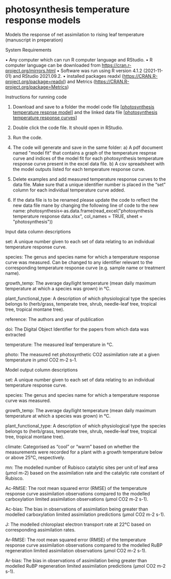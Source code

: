 # photosynthesis temperature response models
Models the response of net assimilation to rising leaf temperature (manuscript in preperation)

System Requirements

•	Any computer which can run R computer language and RStudio.
•	R computer language can be downloaded from https://cran.r-project.org/mirrors.html 
•	Software was run using R version 4.1.2 (2021-11-01) and RStudio 2021.09.2.
•	installed packages readxl (https://CRAN.R-project.org/package=readxl) and Metrics (https://CRAN.R-project.org/package=Metrics)

Instructions for running code

1. Download and save to a folder the model code file [[photosynthesis temperature respnse model](https://github.com/ascafaro/photosynthesis_temperature_response_models/blob/main/photosynthesis%20temperature%20response%20model.R)] and the linked data file [[photosynthesis temperature response curves](https://github.com/ascafaro/photosynthesis_temperature_response_models/blob/main/photosynthesis%20temperature%20response%20data.xlsx)]

2. Double click the code file. It should open in RStudio.
3. Run the code.
4. The code will generate and save in the same folder: 
      a) A pdf document named "model fit" that contains a graph of the temperature respnse curve and indices of the model fit for each photosynthesis temperature response curve present in the excel data  file.
      b) A csv spreadsheet with the model outputs listed for each temperature response curve.
5. Delete examples and add measured temperature response curves to the data file. Make sure that a unique identifier number is placed in the “set” column for each individual temperature curve added. 
6. If the data file is to be renamed please update the code to reflect the new data file mane by changing the following line of code to the new name: photosynthesis<-as.data.frame(read_excel("photosynthesis temperature response data.xlsx", col_names = TRUE, sheet = "photosynthesis"))


Input data column descriptions

set: A unique number given to each set of data relating to an individual temperature response curve.

species: The genus and species name for which a temperature response curve was measured. Can be changed to any identifier relevant to the corresponding temperature response curve (e.g. sample name or treatment name).

growth_temp: The average day/light temperature (mean daily maximum temperature at which a species was grown) in °C.

plant_functional_type: A description of which physiological type the species belongs to (herb/grass, temperate tree, shrub, needle-leaf tree, tropical tree, tropical montane tree).

reference: The authors and year of publication

doi: The Digital Object Identifier for the papers from which data was extracted

temperature: The measured leaf temperature in °C.

photo: The measured net photosynthetic CO2 assimilation rate at a given temperature in µmol CO2 m-2 s-1.


Model output column descriptions

set: A unique number given to each set of data relating to an individual temperature response curve.

species: The genus and species name for which a temperature response curve was measured. 

growth_temp: The average day/light temperature (mean daily maximum temperature at which a species was grown) in °C.

plant_functional_type: A description of which physiological type the species belongs to (herb/grass, temperate tree, shrub, needle-leaf tree, tropical tree, tropical montane tree).

climate: Categorised as “cool” or “warm” based on whether the measurements were recorded for a plant with a growth temperature below or above 25°C, respectively.

mn: The modelled number of Rubisco catalytic sites per unit of leaf area (µmol m-2) based on the assimilation rate and the catalytic rate constant of Rubisco.  

Ac-RMSE: The root mean squared error (RMSE) of the temperature response curve assimilation observations compared to the modelled carboxylation limited assimilation observations (µmol CO2 m-2 s-1).

Ac-bias: The bias in observations of assimilation being greater than modelled carboxylation limited assimilation predictions (µmol CO2 m-2 s-1).

J: The modelled chloroplast electron transport rate at 22°C based on corresponding assimilation rates.

Ar-RMSE: The root mean squared error (RMSE) of the temperature response curve assimilation observations compared to the modelled RuBP regeneration limited assimilation observations (µmol CO2 m-2 s-1).


Ar-bias: The bias in observations of assimilation being greater than modelled RuBP regeneration limited assimilation predictions (µmol CO2 m-2 s-1).
